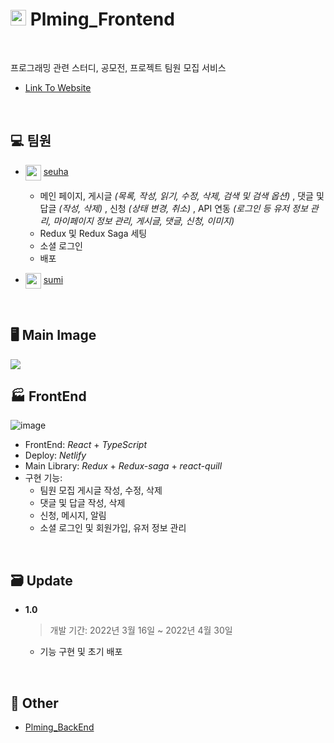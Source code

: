 # <img src="https://user-images.githubusercontent.com/79067549/166219318-5b33edd7-0fc3-4e6a-a002-e4ccd1c0f174.png" width="25" height="25"> Plming_Frontend

</br>

프로그래밍 관련 스터디, 공모전, 프로젝트 팀원 모집 서비스
- [Link To Website](https://plming.netlify.app/)

</br>

## 💻 팀원

- <img src="https://avatars.githubusercontent.com/u/79067549?v=4" align="center" width="25" height="25"> [seuha](https://github.com/seuha516)
    - 메인 페이지, 게시글 *(목록, 작성, 읽기, 수정, 삭제, 검색 및 검색 옵션)* , 댓글 및 답글 *(작성, 삭제)* , 신청 *(상태 변경, 취소)* , API 연동 *(로그인 등 유저 정보 관리, 마이페이지 정보 관리, 게시글, 댓글, 신청, 이미지)*
    - Redux 및 Redux Saga 세팅
    - 소셜 로그인
    - 배포

- <img src="https://avatars.githubusercontent.com/u/49177223?v=4" align="center" width="25" height="25"> [sumi](https://github.com/sumi-0011)

</br>

## 🖥 Main Image
<img src="/src/assets/images/메인%20화면.gif"/>

</br>

## 🏭 FrontEnd
![image](https://user-images.githubusercontent.com/79067549/166221135-005f08bb-a794-4deb-b97c-eddae4dcc3e6.png)
- FrontEnd: _React_ + _TypeScript_
- Deploy: _Netlify_
- Main Library: _Redux_ + _Redux-saga_ + _react-quill_
- 구현 기능:
  - 팀원 모집 게시글 작성, 수정, 삭제
  - 댓글 및 답글 작성, 삭제
  - 신청, 메시지, 알림
  - 소셜 로그인 및 회원가입, 유저 정보 관리

</br>

## 🗃 Update
- **1.0**

  > 개발 기간: 2022년 3월 16일 ~ 2022년 4월 30일
  - 기능 구현 및 초기 배포

</br>

## 📝 Other
- [Plming_BackEnd](https://github.com/pgrm-study-website/Backend)
